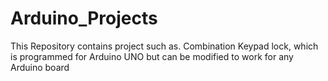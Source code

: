 # Arduino_Projects
This Repository contains project such as.
Combination Keypad lock, which is programmed for Arduino UNO but can be modified to work for any Arduino board

